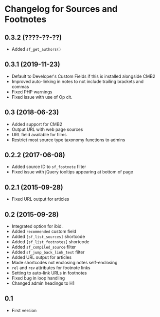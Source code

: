 # Changelog for Sources and Footnotes

## 0.3.2 (????-??-??)
* Added `sf_get_authors()`

## 0.3.1 (2019-11-23)
* Default to Developer's Custom Fields if this is installed alongside CMB2
* Improved auto-linking in notes to not include trailing brackets and commas
* Fixed PHP warnings
* Fixed issue with use of Op cit.

## 0.3 (2018-06-23)
* Added support for CMB2
* Output URL with web page sources
* URL field available for films
* Restrict most source type taxonomy functions to admins

## 0.2.2 (2017-06-08)
* Added source ID to `sf_footnote` filter
* Fixed issue with jQuery tooltips appearing at bottom of page

## 0.2.1 (2015-09-28)
* Fixed URL output for articles

## 0.2 (2015-09-28)
* Integrated option for ibid.
* Added `recommended` custom field
* Added `[sf_list_sources]` shortcode
* Added `[sf_list_footnotes]` shortcode
* Added `sf_compiled_source` filter
* Added `sf_jump_back_link_text` filter
* Added URL output for articles
* Made shortcodes not enclosing notes self-enclosing
* `rel` and `rev` attributes for footnote links
* Setting to auto-link URLs in footnotes
* Fixed bug in loop handling
* Changed admin headings to H1

## 0.1
* First version
